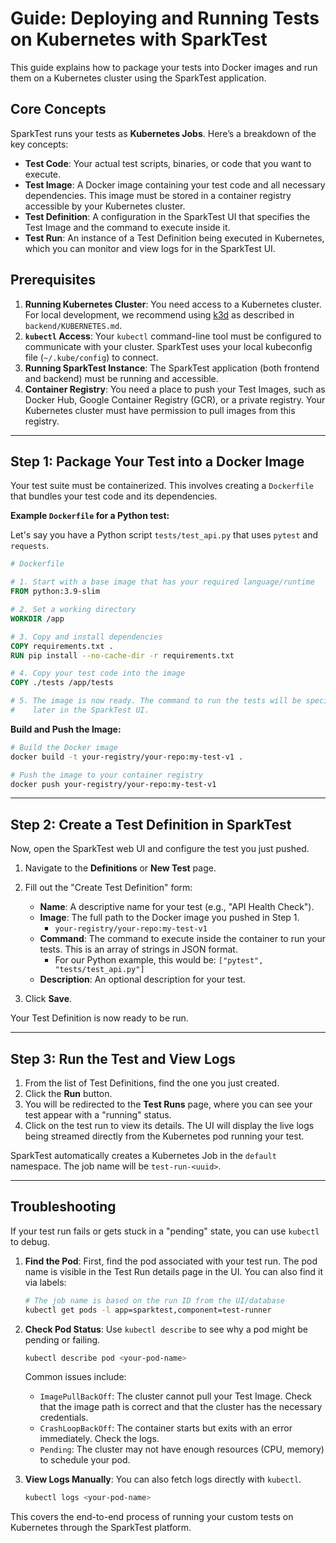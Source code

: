 # Guide: Deploying and Running Tests on Kubernetes with SparkTest

This guide explains how to package your tests into Docker images and run them on a Kubernetes cluster using the SparkTest application.

## Core Concepts

SparkTest runs your tests as **Kubernetes Jobs**. Here’s a breakdown of the key concepts:

-   **Test Code**: Your actual test scripts, binaries, or code that you want to execute.
-   **Test Image**: A Docker image containing your test code and all necessary dependencies. This image must be stored in a container registry accessible by your Kubernetes cluster.
-   **Test Definition**: A configuration in the SparkTest UI that specifies the Test Image and the command to execute inside it.
-   **Test Run**: An instance of a Test Definition being executed in Kubernetes, which you can monitor and view logs for in the SparkTest UI.

## Prerequisites

1.  **Running Kubernetes Cluster**: You need access to a Kubernetes cluster. For local development, we recommend using [k3d](https://k3d.io/) as described in `backend/KUBERNETES.md`.
2.  **`kubectl` Access**: Your `kubectl` command-line tool must be configured to communicate with your cluster. SparkTest uses your local kubeconfig file (`~/.kube/config`) to connect.
3.  **Running SparkTest Instance**: The SparkTest application (both frontend and backend) must be running and accessible.
4.  **Container Registry**: You need a place to push your Test Images, such as Docker Hub, Google Container Registry (GCR), or a private registry. Your Kubernetes cluster must have permission to pull images from this registry.

---

## Step 1: Package Your Test into a Docker Image

Your test suite must be containerized. This involves creating a `Dockerfile` that bundles your test code and its dependencies.

**Example `Dockerfile` for a Python test:**

Let's say you have a Python script `tests/test_api.py` that uses `pytest` and `requests`.

```dockerfile
# Dockerfile

# 1. Start with a base image that has your required language/runtime
FROM python:3.9-slim

# 2. Set a working directory
WORKDIR /app

# 3. Copy and install dependencies
COPY requirements.txt .
RUN pip install --no-cache-dir -r requirements.txt

# 4. Copy your test code into the image
COPY ./tests /app/tests

# 5. The image is now ready. The command to run the tests will be specified
#    later in the SparkTest UI.
```

**Build and Push the Image:**

```bash
# Build the Docker image
docker build -t your-registry/your-repo:my-test-v1 .

# Push the image to your container registry
docker push your-registry/your-repo:my-test-v1
```

---

## Step 2: Create a Test Definition in SparkTest

Now, open the SparkTest web UI and configure the test you just pushed.

1.  Navigate to the **Definitions** or **New Test** page.
2.  Fill out the "Create Test Definition" form:
    *   **Name**: A descriptive name for your test (e.g., "API Health Check").
    *   **Image**: The full path to the Docker image you pushed in Step 1.
        -   `your-registry/your-repo:my-test-v1`
    *   **Command**: The command to execute inside the container to run your tests. This is an array of strings in JSON format.
        -   For our Python example, this would be: `["pytest", "tests/test_api.py"]`
    *   **Description**: An optional description for your test.

3.  Click **Save**.

Your Test Definition is now ready to be run.

---

## Step 3: Run the Test and View Logs

1.  From the list of Test Definitions, find the one you just created.
2.  Click the **Run** button.
3.  You will be redirected to the **Test Runs** page, where you can see your test appear with a "running" status.
4.  Click on the test run to view its details. The UI will display the live logs being streamed directly from the Kubernetes pod running your test.

SparkTest automatically creates a Kubernetes Job in the `default` namespace. The job name will be `test-run-<uuid>`.

---

## Troubleshooting

If your test run fails or gets stuck in a "pending" state, you can use `kubectl` to debug.

1.  **Find the Pod**: First, find the pod associated with your test run. The pod name is visible in the Test Run details page in the UI. You can also find it via labels:

    ```bash
    # The job name is based on the run ID from the UI/database
    kubectl get pods -l app=sparktest,component=test-runner
    ```

2.  **Check Pod Status**: Use `kubectl describe` to see why a pod might be pending or failing.

    ```bash
    kubectl describe pod <your-pod-name>
    ```

    Common issues include:
    *   `ImagePullBackOff`: The cluster cannot pull your Test Image. Check that the image path is correct and that the cluster has the necessary credentials.
    *   `CrashLoopBackOff`: The container starts but exits with an error immediately. Check the logs.
    *   `Pending`: The cluster may not have enough resources (CPU, memory) to schedule your pod.

3.  **View Logs Manually**: You can also fetch logs directly with `kubectl`.

    ```bash
    kubectl logs <your-pod-name>
    ```

This covers the end-to-end process of running your custom tests on Kubernetes through the SparkTest platform.
